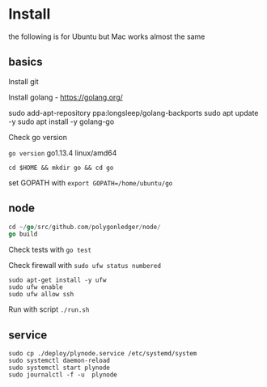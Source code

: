 # Install

the following is for Ubuntu but Mac works almost the same

## basics

Install git

Install golang - https://golang.org/

sudo add-apt-repository ppa:longsleep/golang-backports
sudo apt update -y
sudo apt install -y golang-go

Check go version

```go version```
go1.13.4 linux/amd64

```cd $HOME && mkdir go && cd go```

set GOPATH with
```export GOPATH=/home/ubuntu/go```

## node

```go get -u github.com/polygonledger/node
cd ~/go/src/github.com/polygonledger/node/
go build
```

Check tests with ```go test```

Check firewall with `sudo ufw status numbered`

```
sudo apt-get install -y ufw
sudo ufw enable
sudo ufw allow ssh
```

Run with script ```./run.sh```

## service

```
sudo cp ./deploy/plynode.service /etc/systemd/system
sudo systemctl daemon-reload
sudo systemctl start plynode
sudo journalctl -f -u  plynode
```